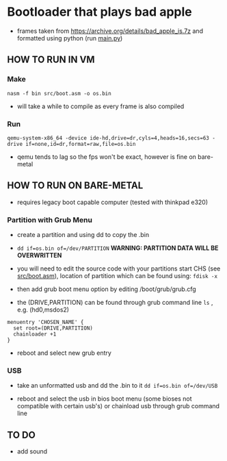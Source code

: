 # Bootloader that plays bad apple

- frames taken from <https://archive.org/details/bad_apple_is.7z> and formatted using python (run [main.py](py_code/main.py))

## HOW TO RUN IN VM

### Make

```
nasm -f bin src/boot.asm -o os.bin
```

- will take a while to compile as every frame is also compiled

### Run

```
qemu-system-x86_64 -device ide-hd,drive=dr,cyls=4,heads=16,secs=63 -drive if=none,id=dr,format=raw,file=os.bin
```

- qemu tends to lag so the fps won't be exact, however is fine on bare-metal

## HOW TO RUN ON BARE-METAL

- requires legacy boot capable computer (tested with thinkpad e320)

### Partition with Grub Menu

- create a partition and using dd to copy the .bin
- ```dd if=os.bin of=/dev/PARTITION``` **WARNING: PARTITION DATA WILL BE OVERWRITTEN**

- you will need to edit the source code with your partitions start CHS (see [src/boot.asm](src/boot.asm)), location of partition which can be found using:
```fdisk -x```

- then add grub boot menu option by editing /boot/grub/grub.cfg
- the (DRIVE,PARTITION) can be found through grub command line ```ls``` , e.g. (hd0,msdos2)

```
menuentry 'CHOSEN_NAME' {
  set root=(DRIVE,PARTITION)
  chainloader +1
}
```

- reboot and select new grub entry

### USB

- take an unformatted usb and dd the .bin to it
```dd if=os.bin of=/dev/USB```

- reboot and select the usb in bios boot menu (some bioses not compatible with certain usb's) or chainload usb through grub command line

## TO DO

- add sound
